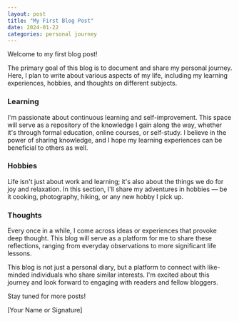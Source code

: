 ```yaml
---
layout: post
title: "My First Blog Post"
date: 2024-01-22
categories: personal journey
---
```


Welcome to my first blog post!

The primary goal of this blog is to document and share my personal journey. Here, I plan to write about various aspects of my life, including my learning experiences, hobbies, and thoughts on different subjects.

### Learning
I'm passionate about continuous learning and self-improvement. This space will serve as a repository of the knowledge I gain along the way, whether it's through formal education, online courses, or self-study. I believe in the power of sharing knowledge, and I hope my learning experiences can be beneficial to others as well.

### Hobbies
Life isn't just about work and learning; it's also about the things we do for joy and relaxation. In this section, I'll share my adventures in hobbies — be it cooking, photography, hiking, or any new hobby I pick up.

### Thoughts
Every once in a while, I come across ideas or experiences that provoke deep thought. This blog will serve as a platform for me to share these reflections, ranging from everyday observations to more significant life lessons.

This blog is not just a personal diary, but a platform to connect with like-minded individuals who share similar interests. I'm excited about this journey and look forward to engaging with readers and fellow bloggers.

Stay tuned for more posts!

[Your Name or Signature]
